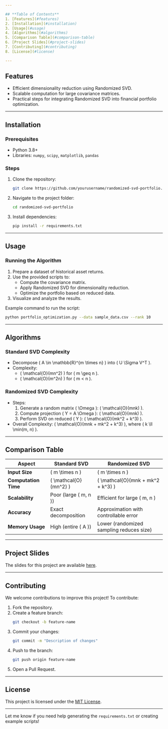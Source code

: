 ```yaml
---

## **Table of Contents**
1. [Features](#features)
2. [Installation](#installation)
3. [Usage](#usage)
4. [Algorithms](#algorithms)
5. [Comparison Table](#comparison-table)
6. [Project Slides](#project-slides)
7. [Contributing](#contributing)
8. [License](#license)

---
```


## **Features**
- Efficient dimensionality reduction using Randomized SVD.
- Scalable computation for large covariance matrices.
- Practical steps for integrating Randomized SVD into financial portfolio optimization.

---

## **Installation**

### Prerequisites
- Python 3.8+
- Libraries: `numpy`, `scipy`, `matplotlib`, `pandas`

### Steps
1. Clone the repository:
   ```bash
   git clone https://github.com/yourusername/randomized-svd-portfolio.git
   ```
2. Navigate to the project folder:
   ```bash
   cd randomized-svd-portfolio
   ```
3. Install dependencies:
   ```bash
   pip install -r requirements.txt
   ```

---

## **Usage**

### Running the Algorithm
1. Prepare a dataset of historical asset returns.
2. Use the provided scripts to:
   - Compute the covariance matrix.
   - Apply Randomized SVD for dimensionality reduction.
   - Optimize the portfolio based on reduced data.
3. Visualize and analyze the results.

Example command to run the script:
```bash
python portfolio_optimization.py --data sample_data.csv --rank 10
```

---

## **Algorithms**

### **Standard SVD Complexity**
- Decompose \( A \in \mathbb{R}^{m \times n} \) into \( U \Sigma V^T \).
- Complexity: 
  - \( \mathcal{O}(mn^2) \) for \( m \geq n \).
  - \( \mathcal{O}(m^2n) \) for \( m < n \).

### **Randomized SVD Complexity**
- Steps:
  1. Generate a random matrix \( \Omega \): \( \mathcal{O}(mnk) \).
  2. Compute projection \( Y = A \Omega \): \( \mathcal{O}(mnk) \).
  3. Perform SVD on reduced \( Y \): \( \mathcal{O}(mk^2 + k^3) \).
- Overall Complexity: \( \mathcal{O}(mnk + mk^2 + k^3) \), where \( k \ll \min(m, n) \).

---

## **Comparison Table**

| **Aspect**         | **Standard SVD**              | **Randomized SVD**                  |
|---------------------|-------------------------------|--------------------------------------|
| **Input Size**      | \( m \times n \)              | \( m \times n \)                    |
| **Computation Time**| \( \mathcal{O}(mn^2) \)       | \( \mathcal{O}(mnk + mk^2 + k^3) \) |
| **Scalability**     | Poor (large \( m, n \))       | Efficient for large \( m, n \)      |
| **Accuracy**        | Exact decomposition           | Approximation with controllable error |
| **Memory Usage**    | High (entire \( A \))         | Lower (randomized sampling reduces size) |

---

## **Project Slides**

The slides for this project are available [here](https://docs.google.com/presentation/d/1xEp6k-JCUsfUMalv8J3gFF-NUQTlX1uaYr46dKbzMpA/edit#slide=id.g3208ec17a12_0_0).

---

## **Contributing**

We welcome contributions to improve this project! To contribute:
1. Fork the repository.
2. Create a feature branch:
   ```bash
   git checkout -b feature-name
   ```
3. Commit your changes:
   ```bash
   git commit -m "Description of changes"
   ```
4. Push to the branch:
   ```bash
   git push origin feature-name
   ```
5. Open a Pull Request.

---

## **License**
This project is licensed under the [MIT License](LICENSE).

---

Let me know if you need help generating the `requirements.txt` or creating example scripts!
